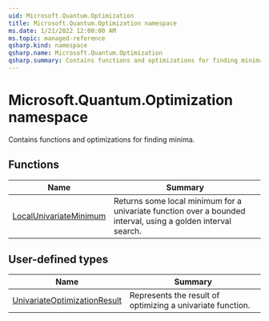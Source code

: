 ```yaml
---
uid: Microsoft.Quantum.Optimization
title: Microsoft.Quantum.Optimization namespace
ms.date: 1/21/2022 12:00:00 AM
ms.topic: managed-reference
qsharp.kind: namespace
qsharp.name: Microsoft.Quantum.Optimization
qsharp.summary: Contains functions and optimizations for finding minima.
---
```


# Microsoft.Quantum.Optimization namespace

Contains functions and optimizations for finding minima.


<!-- summaries -->


## Functions

| Name | Summary |
|------|---------|
|[LocalUnivariateMinimum](xref:Microsoft.Quantum.Optimization.LocalUnivariateMinimum) |Returns some local minimum for a univariate function over a bounded interval, using a golden interval search. |

## User-defined types

| Name | Summary |
|------|---------|
|[UnivariateOptimizationResult](xref:Microsoft.Quantum.Optimization.UnivariateOptimizationResult) |Represents the result of optimizing a univariate function. |
<!-- /summaries -->

